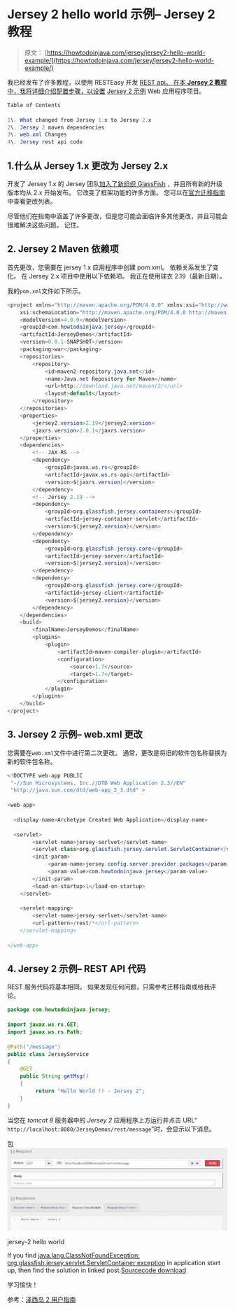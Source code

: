 # Jersey 2 hello world 示例– Jersey 2 教程

> 原文： [https://howtodoinjava.com/jersey/jersey2-hello-world-example/](https://howtodoinjava.com/jersey/jersey2-hello-world-example/)

我已经发布了许多教程，以使用 RESTEasy 开发 [REST api。 在本 **Jersey 2 教程**中，我将详细介绍配置步骤，以设置](//howtodoinjava.com/restful-web-service/) [Jersey 2 示例](https://jersey.java.net/) Web 应用程序项目。

```java
Table of Contents

1\. What changed from Jersey 1.x to Jersey 2.x
2\. Jersey 2 maven dependencies
3\. web.xml Changes
4\. Jersey rest api code
```

## 1.什么从 Jersey 1.x 更改为 Jersey 2.x

开发了 Jersey 1.x 的 Jersey 团队[加入了新组织 GlassFish](https://stackoverflow.com/questions/17089250/difference-com-sun-jersey-and-org-glassfish-jersey) ，并且所有新的升级版本均从 2.x 开始发布。 它改变了框架功能的许多方面。 您可以在[官方迁移指南](https://jersey.java.net/documentation/latest/migration.html#mig-1.x)中查看更改列表。

尽管他们在指南中涵盖了许多更改，但是您可能会面临许多其他更改，并且可能会很难解决这些问题。 记住。

## 2\. Jersey 2 Maven 依赖项

首先更改，您需要在 jersey 1.x 应用程序中创建 pom.xml。 依赖关系发生了变化。 在 Jersey 2.x 项目中使用以下依赖项。 我正在使用球衣 2.19（最新日期）。

我的`pom.xml`文件如下所示。

```java
<project xmlns="http://maven.apache.org/POM/4.0.0" xmlns:xsi="http://www.w3.org/2001/XMLSchema-instance"
	xsi:schemaLocation="http://maven.apache.org/POM/4.0.0 http://maven.apache.org/xsd/maven-4.0.0.xsd;
	<modelVersion>4.0.0</modelVersion>
	<groupId>com.howtodoinjava.jersey</groupId>
	<artifactId>JerseyDemos</artifactId>
	<version>0.0.1-SNAPSHOT</version>
	<packaging>war</packaging>
	<repositories>
		<repository>
			<id>maven2-repository.java.net</id>
			<name>Java.net Repository for Maven</name>
			<url>http://download.java.net/maven/2/</url>
			<layout>default</layout>
		</repository>
	</repositories>
	<properties>
		<jersey2.version>2.19</jersey2.version>
		<jaxrs.version>2.0.1</jaxrs.version>
	</properties>
	<dependencies>
		<!-- JAX-RS -->
		<dependency>
			<groupId>javax.ws.rs</groupId>
			<artifactId>javax.ws.rs-api</artifactId>
			<version>${jaxrs.version}</version>
		</dependency>
		<!-- Jersey 2.19 -->
		<dependency>
			<groupId>org.glassfish.jersey.containers</groupId>
			<artifactId>jersey-container-servlet</artifactId>
			<version>${jersey2.version}</version>
		</dependency>
		<dependency>
			<groupId>org.glassfish.jersey.core</groupId>
			<artifactId>jersey-server</artifactId>
			<version>${jersey2.version}</version>
		</dependency>
		<dependency>
			<groupId>org.glassfish.jersey.core</groupId>
			<artifactId>jersey-client</artifactId>
			<version>${jersey2.version}</version>
		</dependency>
	</dependencies>
	<build>
		<finalName>JerseyDemos</finalName>
		<plugins>
			<plugin>
				<artifactId>maven-compiler-plugin</artifactId>
				<configuration>
					<source>1.7</source>
					<target>1.7</target>
				</configuration>
			</plugin>
		</plugins>
	</build>
</project>

```

## 3\. Jersey 2 示例– web.xml 更改

您需要在`web.xml`文件中进行第二次更改。 通常，更改是将旧的软件包名称替换为新的软件包名称。

```java
<!DOCTYPE web-app PUBLIC
 "-//Sun Microsystems, Inc.//DTD Web Application 2.3//EN"
 "http://java.sun.com/dtd/web-app_2_3.dtd" >

<web-app>

  <display-name>Archetype Created Web Application</display-name>

  <servlet>
        <servlet-name>jersey-serlvet</servlet-name>
        <servlet-class>org.glassfish.jersey.servlet.ServletContainer</servlet-class>
        <init-param>
             <param-name>jersey.config.server.provider.packages</param-name>
             <param-value>com.howtodoinjava.jersey</param-value>
        </init-param>
        <load-on-startup>1</load-on-startup>
    </servlet>

    <servlet-mapping>
        <servlet-name>jersey-serlvet</servlet-name>
        <url-pattern>/rest/*</url-pattern>
    </servlet-mapping>

</web-app>

```

## 4\. Jersey 2 示例– REST API 代码

REST 服务代码将基本相同。 如果发现任何问题，只需参考迁移指南或给我评论。

```java
package com.howtodoinjava.jersey;

import javax.ws.rs.GET;
import javax.ws.rs.Path;

@Path("/message")
public class JerseyService
{
    @GET
    public String getMsg()
    {
         return "Hello World !! - Jersey 2";
    }
}

```

当您在 *tomcat 8* 服务器中的 *Jersey 2* 应用程序上方运行并点击 URL“ `http://localhost:8080/JerseyDemos/rest/message`”时，会显示以下消息。

包[![jersey-2 hello world](img/61e948f4dfd1e01a479660ec2aa729ae.png)](//howtodoinjava.com/wp-content/uploads/2015/08/jersey-2-hello-world.png)

jersey-2 hello world



If you find [java.lang.ClassNotFoundException: org.glassfish.jersey.servlet.ServletContainer exception](//howtodoinjava.com/jersey/solved-java-lang-classnotfoundexception-org-glassfish-jersey-servlet-servletcontainer/) in application start up, then find the solution in linked post.[Sourcecode download](//howtodoinjava.com/wp-content/uploads/2015/08/JerseyDemos.zip)

学习愉快！

参考：[泽西岛 2 用户指南](https://jersey.java.net/documentation/latest/user-guide.html)